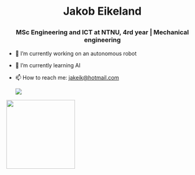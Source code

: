 # <p align="center">Jakob Eikeland</p>
### <p align="center">MSc Engineering and ICT at NTNU, 4rd year | Mechanical engineering



- 🔭 I’m currently working on an autonomous robot
- 🌱 I’m currently learning AI
- 📫 How to reach me: jakeik@hotmail.com
  
  ![](https://github.com/jakobeik/github-stats/blob/master/generated/overview.svg)


<img height="180em" src="https://github-readme-stats.vercel.app/api?username=JakobEik&show_icons=true&hide_border=true&&count_private=true&include_all_commits=true" />

</p>
